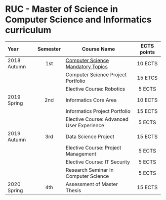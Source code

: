 # RUC - Master of Science in Computer Science and Informatics curriculum

| Year        | Semester | Course Name                               | ECTS points |
| :---------- | :------: | ----------------------------------------- | :---------: |
| 2018 Autumn | 1st      | [Computer Science Mandatory Topics](https://github.com/Hunor85/ruc-computer-science-and-informatics-master-of-science/tree/master/1st%20semester/Computer%20Science%20Mandatory%20Topics)        | 10 ECTS     |
|             |          | Computer Science Project Portfolio        | 15 ETCS     |
|             |          | Elective Course: Robotics                 | 5 ECTS      |
| 2019 Spring | 2nd      | Informatics Core Area                     | 10 ECTS     |
|             |          | Informatics Project Portfolio             | 15 ECTS     |
|             |          | Elective Course: Advanced User Experience | 5 ECTS      |
| 2019 Autumn | 3rd      | Data Science Project                      | 15 ECTS     |
|             |          | Elective Course: Project Management       | 5 ECTS      |   
|             |          | Elective Course: IT Security              | 5 ECTS      |
|             |          | Research Seminar In Computer Science      | 5 ECTS      |
| 2020 Spring | 4th      | Assessment of Master Thesis               | 15 ECTS     |

